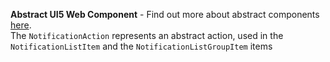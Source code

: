 **Abstract UI5 Web Component** - Find out more about abstract components [here](https://sap.github.io/ui5-webcomponents-react/?path=/docs/knowledge-base-faq--docs#what-are-abstract-ui5-web-components).<br/>The `NotificationAction` represents an abstract action, used in the `NotificationListItem` and the `NotificationListGroupItem` items
